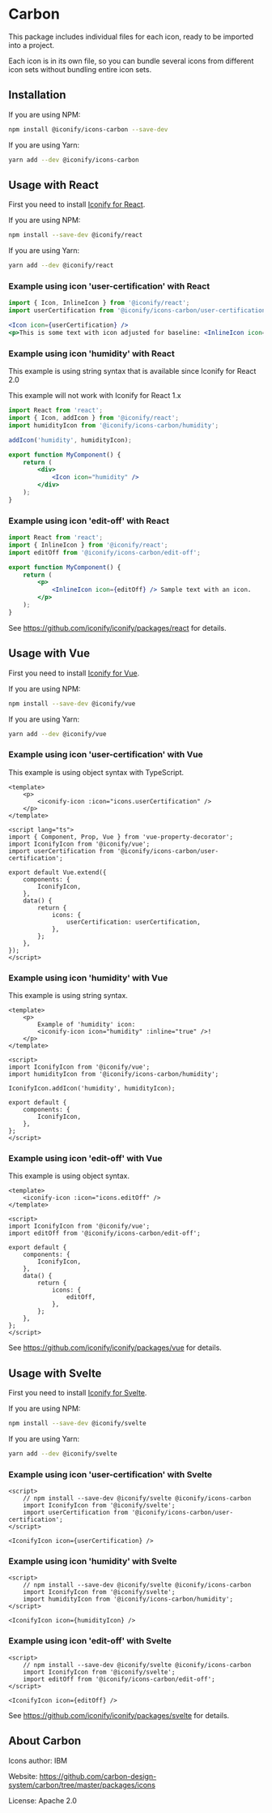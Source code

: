 # Carbon

This package includes individual files for each icon, ready to be imported into a project.

Each icon is in its own file, so you can bundle several icons from different icon sets without bundling entire icon sets.

## Installation

If you are using NPM:

```bash
npm install @iconify/icons-carbon --save-dev
```

If you are using Yarn:

```bash
yarn add --dev @iconify/icons-carbon
```

## Usage with React

First you need to install [Iconify for React](https://github.com/iconify/iconify/packages/react).

If you are using NPM:

```bash
npm install --save-dev @iconify/react
```

If you are using Yarn:

```bash
yarn add --dev @iconify/react
```

### Example using icon 'user-certification' with React

```js
import { Icon, InlineIcon } from '@iconify/react';
import userCertification from '@iconify/icons-carbon/user-certification';
```

```jsx
<Icon icon={userCertification} />
<p>This is some text with icon adjusted for baseline: <InlineIcon icon={userCertification} /></p>
```

### Example using icon 'humidity' with React

This example is using string syntax that is available since Iconify for React 2.0

This example will not work with Iconify for React 1.x

```jsx
import React from 'react';
import { Icon, addIcon } from '@iconify/react';
import humidityIcon from '@iconify/icons-carbon/humidity';

addIcon('humidity', humidityIcon);

export function MyComponent() {
	return (
		<div>
			<Icon icon="humidity" />
		</div>
	);
}
```

### Example using icon 'edit-off' with React

```jsx
import React from 'react';
import { InlineIcon } from '@iconify/react';
import editOff from '@iconify/icons-carbon/edit-off';

export function MyComponent() {
	return (
		<p>
			<InlineIcon icon={editOff} /> Sample text with an icon.
		</p>
	);
}
```

See https://github.com/iconify/iconify/packages/react for details.

## Usage with Vue

First you need to install [Iconify for Vue](https://github.com/iconify/iconify/packages/vue).

If you are using NPM:

```bash
npm install --save-dev @iconify/vue
```

If you are using Yarn:

```bash
yarn add --dev @iconify/vue
```

### Example using icon 'user-certification' with Vue

This example is using object syntax with TypeScript.

```vue
<template>
	<p>
		<iconify-icon :icon="icons.userCertification" />
	</p>
</template>

<script lang="ts">
import { Component, Prop, Vue } from 'vue-property-decorator';
import IconifyIcon from '@iconify/vue';
import userCertification from '@iconify/icons-carbon/user-certification';

export default Vue.extend({
	components: {
		IconifyIcon,
	},
	data() {
		return {
			icons: {
				userCertification: userCertification,
			},
		};
	},
});
</script>
```

### Example using icon 'humidity' with Vue

This example is using string syntax.

```vue
<template>
	<p>
		Example of 'humidity' icon:
		<iconify-icon icon="humidity" :inline="true" />!
	</p>
</template>

<script>
import IconifyIcon from '@iconify/vue';
import humidityIcon from '@iconify/icons-carbon/humidity';

IconifyIcon.addIcon('humidity', humidityIcon);

export default {
	components: {
		IconifyIcon,
	},
};
</script>
```

### Example using icon 'edit-off' with Vue

This example is using object syntax.

```vue
<template>
	<iconify-icon :icon="icons.editOff" />
</template>

<script>
import IconifyIcon from '@iconify/vue';
import editOff from '@iconify/icons-carbon/edit-off';

export default {
	components: {
		IconifyIcon,
	},
	data() {
		return {
			icons: {
				editOff,
			},
		};
	},
};
</script>
```

See https://github.com/iconify/iconify/packages/vue for details.

## Usage with Svelte

First you need to install [Iconify for Svelte](https://github.com/iconify/iconify/packages/svelte).

If you are using NPM:

```bash
npm install --save-dev @iconify/svelte
```

If you are using Yarn:

```bash
yarn add --dev @iconify/svelte
```

### Example using icon 'user-certification' with Svelte

```svelte
<script>
    // npm install --save-dev @iconify/svelte @iconify/icons-carbon
    import IconifyIcon from '@iconify/svelte';
    import userCertification from '@iconify/icons-carbon/user-certification';
</script>

<IconifyIcon icon={userCertification} />
```

### Example using icon 'humidity' with Svelte

```svelte
<script>
    // npm install --save-dev @iconify/svelte @iconify/icons-carbon
    import IconifyIcon from '@iconify/svelte';
    import humidityIcon from '@iconify/icons-carbon/humidity';
</script>

<IconifyIcon icon={humidityIcon} />
```

### Example using icon 'edit-off' with Svelte

```svelte
<script>
    // npm install --save-dev @iconify/svelte @iconify/icons-carbon
    import IconifyIcon from '@iconify/svelte';
    import editOff from '@iconify/icons-carbon/edit-off';
</script>

<IconifyIcon icon={editOff} />
```

See https://github.com/iconify/iconify/packages/svelte for details.

## About Carbon

Icons author: IBM

Website: https://github.com/carbon-design-system/carbon/tree/master/packages/icons

License: Apache 2.0
